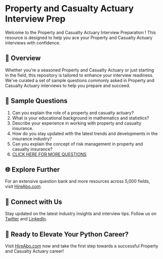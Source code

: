 # Property and Casualty Actuary Interview Prep

Welcome to the Property and Casualty Actuary Interview Preparation ! This resource is designed to help you ace your Property and Casualty Actuary interviews with confidence.

## 🚀 Overview

Whether you're a seasoned Property and Casualty Actuary or just starting in the field, this repository is tailored to enhance your interview readiness. We've curated a set of sample questions commonly asked in Property and Casualty Actuary interviews to help you prepare and succeed.

## 📝 Sample Questions

1. Can you explain the role of a property and casualty actuary?
2. What is your educational background in mathematics and statistics?
3. Describe your experience in working with property and casualty insurance.
4. How do you stay updated with the latest trends and developments in the insurance industry?
5. Can you explain the concept of risk management in property and casualty insurance?
6. [CLICK HERE FOR MORE QUESTIONS](https://hireabo.com/job/19_2_8/Property%20and%20Casualty%20Actuary)

## 🌐 Explore Further

For an extensive question bank and more resources across 5,000 fields, visit [HireAbo.com](https://www.hireabo.com).

## 📱 Connect with Us

Stay updated on the latest industry insights and interview tips. Follow us on [Twitter](https://twitter.com/hireabo) and [LinkedIn](https://www.linkedin.com/in/hire-abo-3609972a8/).

## 🚀 Ready to Elevate Your Python Career?

Visit [HireAbo.com](https://www.hireabo.com) now and take the first step towards a successful Property and Casualty Actuary career!